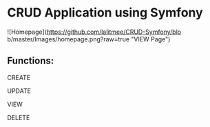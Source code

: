 CRUD Application using Symfony
===
![Homepage](https://github.com/lalitmee/CRUD-Symfony/blo b/master/Images/homepage.png?raw=true "VIEW Page")

## Functions:

CREATE

UPDATE

VIEW

DELETE

